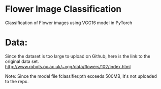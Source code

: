 # Flower Image Classification
Classification of Flower images using VGG16 model in PyTorch

# Data:
Since the dataset is too large to upload on Github, here is the link to the original data set.
http://www.robots.ox.ac.uk/~vgg/data/flowers/102/index.html

Note: Since the model file fclassifier.pth exceeds 500MB, it's not uploaded to the repo.

